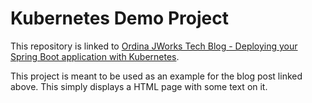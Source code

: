 # Kubernetes Demo Project

This repository is linked to [Ordina JWorks Tech Blog - Deploying your Spring Boot application with Kubernetes](https://ordina-jworks.github.io/cloud/2019/08/05/deploy-spring-boot-kubernetes.html).

This project is meant to be used as an example for the blog post linked above. This simply displays a HTML page with some text on it.
